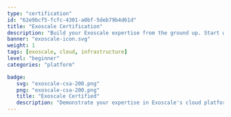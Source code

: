 ```yaml
---
type: "certification"
id: "62e9bcf5-fcfc-4301-a0bf-5deb79b4d61d"
title: "Exoscale Certification"
description: "Build your Exoscale expertise from the ground up. Start with core cloud concepts and terminology in the Starter path, dive into technical networking and configuration in the Advanced course, and learn to calculate costs with confidence in the Pricing module. Everything you need to understand, deploy, and optimize on Exoscale."
banner: "exoscale-icon.svg"
weight: 1
tags: [exoscale, cloud, infrastructure]
level: "beginner"
categories: "platform"

badge:
   svg: "exoscale-csa-200.png"
   png: "exoscale-csa-200.png"
   title: "Exoscale Certified"
   description: "Demonstrate your expertise in Exoscale's cloud platform with the Exoscale Certification. This certification validates your understanding of core concepts, technical networking, and cost management on Exoscale."
---
```

